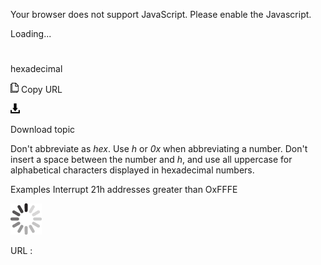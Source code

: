 Your browser does not support JavaScript. Please enable the Javascript.

Loading...

# 

hexadecimal

![Copy URL](media/hexadecimal/Copy.png)
Copy URL

![Download](media/hexadecimal/Download.png)

Download topic

Don't abbreviate as *hex*. Use *h* or *0x* when abbreviating a number. Don't insert a space between the number and *h*, and use all uppercase for alphabetical characters displayed in hexadecimal numbers.

Examples
Interrupt 21h
addresses greater than OxFFFE

![In progress](media/hexadecimal/activity-large.gif)

URL :
